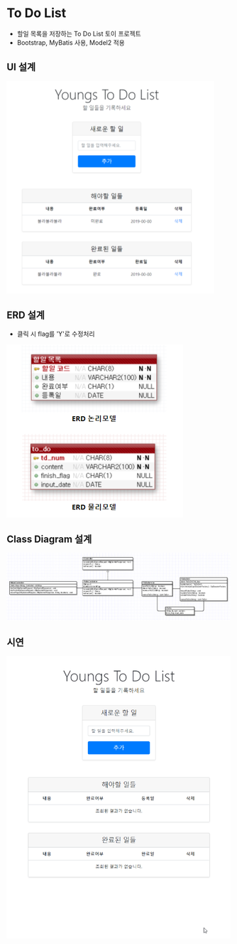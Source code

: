 # To Do List

* 할일 목록을 저장하는 To Do List 토이 프로젝트
* Bootstrap, MyBatis 사용, Model2 적용

## UI 설계

![04](https://github.com/younggeun0/younggeun0.github.io/blob/master/_posts/img/toyProjects/toDoList/04.png?raw=true)

## ERD 설계

* 클릭 시 flag를 'Y'로 수정처리

![05](https://github.com/younggeun0/younggeun0.github.io/blob/master/_posts/img/toyProjects/toDoList/05.png?raw=true)

## Class Diagram 설계

![06](https://github.com/younggeun0/younggeun0.github.io/blob/master/_posts/img/toyProjects/toDoList/06.png?raw=true)

## 시연

![03](https://github.com/younggeun0/younggeun0.github.io/blob/master/_posts/img/toyProjects/toDoList/03.gif?raw=true)
